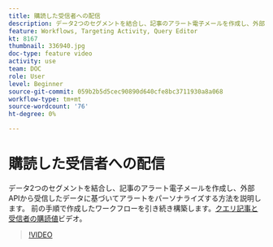 ```yaml
---
title: 購読した受信者への配信
description: データ2つのセグメントを結合し、記事のアラート電子メールを作成し、外部APIから受信したデータに基づいてアラートをパーソナライズする方法を説明します。
feature: Workflows, Targeting Activity, Query Editor
kt: 8167
thumbnail: 336940.jpg
doc-type: feature video
activity: use
team: DOC
role: User
level: Beginner
source-git-commit: 059b2b5d5cec90890d640cfe8bc3711930a8a068
workflow-type: tm+mt
source-wordcount: '76'
ht-degree: 0%

---
```



# 購読した受信者への配信

データ2つのセグメントを結合し、記事のアラート電子メールを作成し、外部APIから受信したデータに基づいてアラートをパーソナライズする方法を説明します。 前の手順で作成したワークフローを引き続き構築します。[クエリ記事と受信者の購読値](/help/tutorial-use-soap-apis/query-articles-and-recipient-subscription-values.md)ビデオ。

>[!VIDEO](https://video.tv.adobe.com/v/336904?quality=12)
